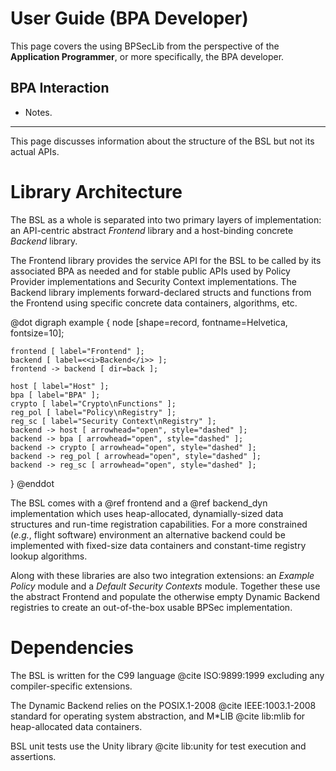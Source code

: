 <!--
Copyright (c) 2025 The Johns Hopkins University Applied Physics
Laboratory LLC.

This file is part of the Bundle Protocol Security Library (BSL).

Licensed under the Apache License, Version 2.0 (the "License");
you may not use this file except in compliance with the License.
You may obtain a copy of the License at
    http://www.apache.org/licenses/LICENSE-2.0
Unless required by applicable law or agreed to in writing, software
distributed under the License is distributed on an "AS IS" BASIS,
WITHOUT WARRANTIES OR CONDITIONS OF ANY KIND, either express or implied.
See the License for the specific language governing permissions and
limitations under the License.

This work was performed for the Jet Propulsion Laboratory, California
Institute of Technology, sponsored by the United States Government under
the prime contract 80NM0018D0004 between the Caltech and NASA under
subcontract 1700763.
-->

# User Guide (BPA Developer)

This page covers the using BPSecLib from the perspective of the **Application Programmer**, or more specifically, the BPA developer.

## BPA Interaction

 - Notes.

---

This page discusses information about the structure of the BSL but not its actual APIs.

# Library Architecture

The BSL as a whole is separated into two primary layers of implementation: an API-centric abstract _Frontend_ library and a host-binding concrete _Backend_ library.

The Frontend library provides the service API for the BSL to be called by its associated BPA as needed and for stable public APIs used by Policy Provider implementations and Security Context implementations.
The Backend library implements forward-declared structs and functions from the Frontend using specific concrete data containers, algorithms, etc.

@dot
digraph example {
    node [shape=record, fontname=Helvetica, fontsize=10];

    frontend [ label="Frontend" ];
    backend [ label=<<i>Backend</i>> ];
    frontend -> backend [ dir=back ];

    host [ label="Host" ];
    bpa [ label="BPA" ];
    crypto [ label="Crypto\nFunctions" ];
    reg_pol [ label="Policy\nRegistry" ];
    reg_sc [ label="Security Context\nRegistry" ];
    backend -> host [ arrowhead="open", style="dashed" ];
    backend -> bpa [ arrowhead="open", style="dashed" ];
    backend -> crypto [ arrowhead="open", style="dashed" ];
    backend -> reg_pol [ arrowhead="open", style="dashed" ];
    backend -> reg_sc [ arrowhead="open", style="dashed" ];
}
@enddot

The BSL comes with a @ref frontend and a @ref backend_dyn implementation which uses heap-allocated, dynamially-sized data structures and run-time registration capabilities.
For a more constrained (_e.g._, flight software) environment an alternative backend could be implemented with fixed-size data containers and constant-time registry lookup algorithms.

Along with these libraries are also two integration extensions: an _Example Policy_ module and a _Default Security Contexts_ module.
Together these use the abstract Frontend and populate the otherwise empty Dynamic Backend registries to create an out-of-the-box usable BPSec implementation.

# Dependencies

The BSL is written for the C99 language @cite ISO:9899:1999 excluding any compiler-specific extensions.

The Dynamic Backend relies on the POSIX.1-2008 @cite IEEE:1003.1-2008 standard for operating system abstraction, and M*LIB @cite lib:mlib for heap-allocated data containers.

BSL unit tests use the Unity library @cite lib:unity for test execution and assertions.
